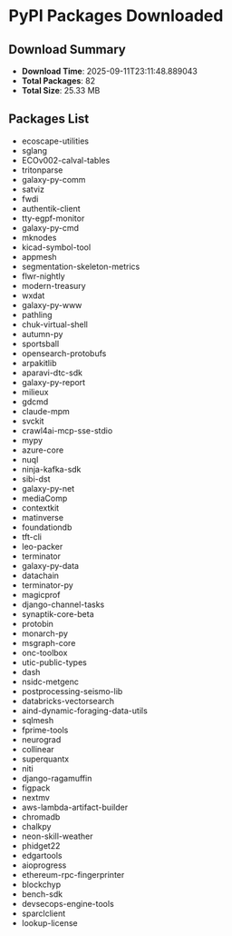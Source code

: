 # PyPI Packages Downloaded

## Download Summary
- **Download Time**: 2025-09-11T23:11:48.889043
- **Total Packages**: 82
- **Total Size**: 25.33 MB

## Packages List
- ecoscape-utilities
- sglang
- ECOv002-calval-tables
- tritonparse
- galaxy-py-comm
- satviz
- fwdi
- authentik-client
- tty-egpf-monitor
- galaxy-py-cmd
- mknodes
- kicad-symbol-tool
- appmesh
- segmentation-skeleton-metrics
- flwr-nightly
- modern-treasury
- wxdat
- galaxy-py-www
- pathling
- chuk-virtual-shell
- autumn-py
- sportsball
- opensearch-protobufs
- arpakitlib
- aparavi-dtc-sdk
- galaxy-py-report
- milieux
- gdcmd
- claude-mpm
- svckit
- crawl4ai-mcp-sse-stdio
- mypy
- azure-core
- nuql
- ninja-kafka-sdk
- sibi-dst
- galaxy-py-net
- mediaComp
- contextkit
- matinverse
- foundationdb
- tft-cli
- leo-packer
- terminator
- galaxy-py-data
- datachain
- terminator-py
- magicprof
- django-channel-tasks
- synaptik-core-beta
- protobin
- monarch-py
- msgraph-core
- onc-toolbox
- utic-public-types
- dash
- nsidc-metgenc
- postprocessing-seismo-lib
- databricks-vectorsearch
- aind-dynamic-foraging-data-utils
- sqlmesh
- fprime-tools
- neurograd
- collinear
- superquantx
- niti
- django-ragamuffin
- figpack
- nextmv
- aws-lambda-artifact-builder
- chromadb
- chalkpy
- neon-skill-weather
- phidget22
- edgartools
- aioprogress
- ethereum-rpc-fingerprinter
- blockchyp
- bench-sdk
- devsecops-engine-tools
- sparclclient
- lookup-license
